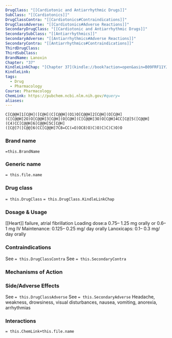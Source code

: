 ```yaml
---
DrugClass: "[[Cardiotonic and Antiarrhythmic Drugs]]"
SubClass: "[[Cardiotonics]]"
DrugClassContra: "[[Cardiotonics#Contraindications]]"
DrugClassAdverse: "[[Cardiotonics#Adverse Reactions]]"
SecondaryDrugClass: "[[Cardiotonic and Antiarrhythmic Drugs]]"
SecondarySubClass: "[[Antiarrhythmics]]"
SecondaryAdverse: "[[Antiarrhythmics#Adverse Reactions]]"
SecondaryContra: "[[Antiarrhythmics#Contraindications]]"
ThirdDrugClass: 
ThirdSubClass: 
BrandName: Lanoxin
Chapter: "37"
KindleLinkChap: "[Chapter 37](kindle://book?action=open&asin=B09FRF11YJ&location=20599)"
KindleLink: 
tags:
  - Drug
  - Pharmacology
Course: Pharmacology
ChemLink: https://pubchem.ncbi.nlm.nih.gov/#query=
aliases:
---
```

```smiles
C[C@@H]1[C@H]([C@H](C[C@@H](O1)O[C@@H]2[C@H](O[C@H](C[C@@H]2O)O[C@@H]3[C@H](O[C@H](C[C@@H]3O)O[C@H]4CC[C@]5([C@@H](C4)CC[C@@H]6[C@@H]5C[C@H]([C@]7([C@@]6(CC[C@@H]7C8=CC(=O)OC8)O)C)O)C)C)C)O)O
```

### Brand name
`=this.BrandName`

### Generic name
`= this.file.name`

### Drug class 
`= this.DrugClass`
	`= this.DrugClass.KindleLinkChap`

### Dosage & Usage
[[Heart]] failure, atrial fibrillation 
Loading dose:a 0.75– 1.25 mg orally or 0.6– 1 mg IV 
Maintenance: 0.125– 0.25 mg/ day orally 
Lanoxicaps: 0.1– 0.3 mg/ day orally

### Contraindications
See `= this.DrugClassContra`
See `= this.SecondaryContra`

### Mechanisms of Action


### Side/Adverse Effects
See `= this.DrugClassAdverse`
See `= this.SecondaryAdverse`
Headache, weakness, drowsiness, visual disturbances, nausea, vomiting, anorexia, arrhythmias 

### Interactions

`= this.ChemLink+this.file.name`

